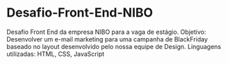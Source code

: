 # Desafio-Front-End-NIBO
Desafio Front End da empresa NIBO para a vaga de estágio.
Objetivo: Desenvolver um e-mail marketing para uma campanha de BlackFriday baseado no layout desenvolvido pelo nossa equipe de Design.
Linguagens utilizadas: HTML, CSS, JavaScript
